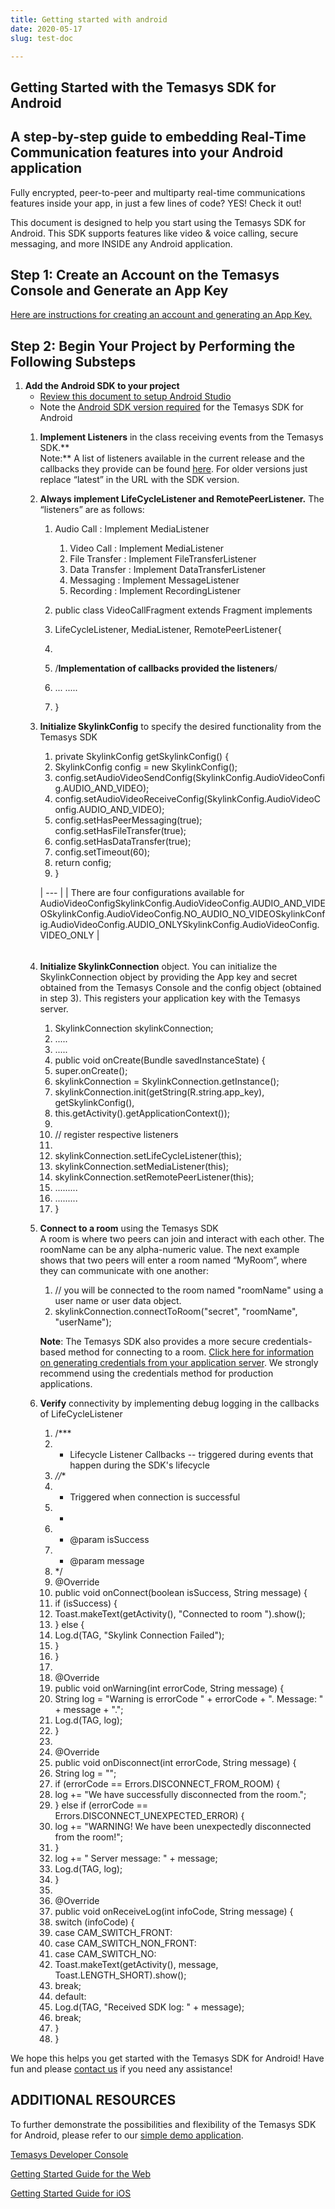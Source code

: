 ```yaml
---
title: Getting started with android
date: 2020-05-17
slug: test-doc

---
```

## Getting Started with the Temasys SDK for Android

## **A step-by-step guide to embedding Real-Time Communication features into your Android application**

Fully encrypted, peer-to-peer and multiparty real-time communications features inside your app, in just a few lines of code? YES! Check it out!

This document is designed to help you start using the Temasys SDK for Android. This SDK supports features like video & voice calling, secure messaging, and more INSIDE any Android application.

## **Step 1: Create an Account on the Temasys Console and Generate an App Key**

[Here are instructions for creating an account and generating an App Key.](https://temasys.io/creating-an-account-generating-a-key/)

## **Step 2: Begin Your Project by Performing the Following Substeps**

1. **Add the Android SDK to your project**
   * [Review this document to setup Android Studio](https://cdn.temasys.io/skylink/skylinksdk/android/latest/SkylinkSDK_Android_Studio_Setup.md)
   * Note the [Android SDK version required](https://cdn.temasys.io/skylink/skylinksdk/android/latest/Android_SDK_Version_Required.md) for the Temasys SDK for Android
   1. **Implement Listeners** in the class receiving events from the Temasys SDK.**  
      Note:** A list of listeners available in the current release and the callbacks they provide can be found [here](http://cdn.temasys.io/skylink/skylinksdk/android/latest/doc/reference/packages.html). For older versions just replace “latest” in the URL with the SDK version.
   2. **Always implement LifeCycleListener and RemotePeerListener.** The “listeners” are as follows:
      1. Audio Call : Implement MediaListener
         1. Video Call : Implement MediaListener
         2. File Transfer : Implement FileTransferListener
         3. Data Transfer : Implement DataTransferListener
         4. Messaging : Implement MessageListener
         5. Recording : Implement RecordingListener


      1. public class VideoCallFragment extends Fragment implements
      2. LifeCycleListener, MediaListener, RemotePeerListener{
      3. 
      4. /**Implementation of callbacks provided the listeners**/
      5. ... .....
      6. }
   3. **Initialize SkylinkConfig** to specify the desired functionality from the Temasys SDK
      1. private SkylinkConfig getSkylinkConfig() {
      2. SkylinkConfig config = new SkylinkConfig();
      3. config.setAudioVideoSendConfig(SkylinkConfig.AudioVideoConfig.AUDIO_AND_VIDEO);
      4. config.setAudioVideoReceiveConfig(SkylinkConfig.AudioVideoConfig.AUDIO_AND_VIDEO);
      5. config.setHasPeerMessaging(true); config.setHasFileTransfer(true);
      6. config.setHasDataTransfer(true);
      7. config.setTimeout(60);
      8. return config;
      9. }

      | --- |
      | There are four configurations available for AudioVideoConfigSkylinkConfig.AudioVideoConfig.AUDIO_AND_VIDEOSkylinkConfig.AudioVideoConfig.NO_AUDIO_NO_VIDEOSkylinkConfig.AudioVideoConfig.AUDIO_ONLYSkylinkConfig.AudioVideoConfig.VIDEO_ONLY |

      ###### 
   4. **Initialize SkylinkConnection** object. You can initialize the SkylinkConnection object by providing the App key and secret obtained from the Temasys Console and the config object (obtained in step 3). This registers your application key with the Temasys server.
       1. SkylinkConnection skylinkConnection;
       2. .....
       3. .....
       4. public void onCreate(Bundle savedInstanceState) {
       5. super.onCreate();
       6. skylinkConnection = SkylinkConnection.getInstance();
       7. skylinkConnection.init(getString(R.string.app_key), getSkylinkConfig(),
       8. this.getActivity().getApplicationContext());
       9. 
      10. // register respective listeners
      11. 
      12. skylinkConnection.setLifeCycleListener(this);
      13. skylinkConnection.setMediaListener(this);
      14. skylinkConnection.setRemotePeerListener(this);
      15. .........
      16. .........
      17. }
   5. **Connect to a room** using the Temasys SDK  
      A room is where two peers can join and interact with each other. The roomName can be any alpha-numeric value. The next example shows that two peers will enter a room named “MyRoom”, where they can communicate with one another:
      1. // you will be connected to the room named "roomName" using a user name or user data object.
      2. skylinkConnection.connectToRoom("secret", "roomName", "userName");

      **Note**: The Temasys SDK also provides a more secure credentials-based method for connecting to a room. [Click here for information on generating credentials from your application server](http://support.temasys.com.sg/support/solutions/articles/5000644837-how-do-i-connect-to-a-room-using-credentials-). We strongly recommend using the credentials method for production applications.
   6. **Verify** connectivity by implementing debug logging in the callbacks of LifeCycleListener
       1. /***
       2. * Lifecycle Listener Callbacks -- triggered during events that happen during the SDK's lifecycle
       3. *//**
       4. * Triggered when connection is successful
       5. *
       6. * @param isSuccess
       7. * @param message
       8. */
       9. @Override
      10. public void onConnect(boolean isSuccess, String message) {
      11. if (isSuccess) {
      12. Toast.makeText(getActivity(), "Connected to room ").show();
      13. } else {
      14. Log.d(TAG, "Skylink Connection Failed");
      15. }
      16. }
      17. 
      18. @Override
      19. public void onWarning(int errorCode, String message) {
      20. String log = "Warning is errorCode " + errorCode + ". Message: " + message + ".";
      21. Log.d(TAG, log);
      22. }
      23. 
      24. @Override
      25. public void onDisconnect(int errorCode, String message) {
      26. String log = "";
      27. if (errorCode == Errors.DISCONNECT_FROM_ROOM) {
      28. log += "We have successfully disconnected from the room.";
      29. } else if (errorCode == Errors.DISCONNECT_UNEXPECTED_ERROR) {
      30. log += "WARNING! We have been unexpectedly disconnected from the room!";
      31. }
      32. log += " Server message: " + message;
      33. Log.d(TAG, log);
      34. }
      35. 
      36. @Override
      37. public void onReceiveLog(int infoCode, String message) {
      38. switch (infoCode) {
      39. case CAM_SWITCH_FRONT:
      40. case CAM_SWITCH_NON_FRONT:
      41. case CAM_SWITCH_NO:
      42. Toast.makeText(getActivity(), message, Toast.LENGTH_SHORT).show();
      43. break;
      44. default:
      45. Log.d(TAG, "Received SDK log: " + message);
      46. break;
      47. }
      48. }

We hope this helps you get started with the Temasys SDK for Android! Have fun and please [contact us](https://temasys.io/contact-us/) if you need any assistance!

## **ADDITIONAL RESOURCES**

To further demonstrate the possibilities and flexibility of the Temasys SDK for Android, please refer to our [simple demo application](https://github.com/Temasys/skylink-android-sample).

[Temasys Developer Console](https://console.temasys.io/)

[Getting Started Guide for the Web](https://temasys.io/temasys-rtc-getting-started-web-sdk/)

[Getting Started Guide for iOS](https://temasys.io/temasys-rtc-getting-started-ios-sdk/)